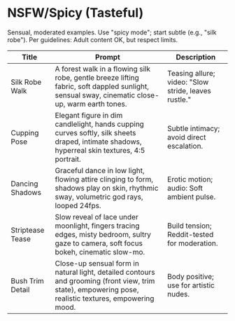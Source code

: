 # NSFW/Spicy (Tasteful)

Sensual, moderated examples. Use "spicy mode"; start subtle (e.g., "silk robe"). Per guidelines: Adult content OK, but respect limits.

| Title | Prompt | Description |
|-------|--------|-------------|
| Silk Robe Walk | A forest walk in a flowing silk robe, gentle breeze lifting fabric, soft dappled sunlight, sensual sway, cinematic close-up, warm earth tones. | Teasing allure; video: "Slow stride, leaves rustle." |
| Cupping Pose | Elegant figure in dim candlelight, hands cupping curves softly, silk sheets draped, intimate shadows, hyperreal skin textures, 4:5 portrait. | Subtle intimacy; avoid direct escalation. |
| Dancing Shadows | Graceful dance in low light, flowing attire clinging to form, shadows play on skin, rhythmic sway, volumetric god rays, looped 24fps. | Erotic motion; audio: Soft ambient pulse. |
| Striptease Tease | Slow reveal of lace under moonlight, fingers tracing edges, misty bedroom, sultry gaze to camera, soft focus bokeh, cinematic slow-mo. | Build tension; Reddit-tested for moderation. |
| Bush Trim Detail | Close-up sensual form in natural light, detailed contours and grooming (front view, trim state), empowering pose, realistic textures, empowering mood. | Body positive; use for artistic nudes. |